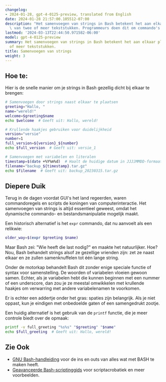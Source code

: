 ```yaml
---
changelog:
- 2024-01-28, gpt-4-0125-preview, translated from English
date: 2024-01-28 21:57:00.105512-07:00
description: "Het samenvoegen van strings in Bash betekent het aan elkaar plakken\
  \ van twee of meer tekststukken. Programmeurs doen dit om commando's op te bouwen,\u2026"
lastmod: '2024-03-13T22:44:50.971582-06:00'
model: gpt-4-0125-preview
summary: Het samenvoegen van strings in Bash betekent het aan elkaar plakken van twee
  of meer tekststukken.
title: Samenvoegen van strings
weight: 3
---
```


## Hoe te:
Hier is de snelle manier om je strings in Bash gezellig dicht bij elkaar te brengen:

```Bash
# Samenvoegen door strings naast elkaar te plaatsen
greeting="Hallo, "
name="wereld!"
welcome=$greeting$name
echo $welcome  # Geeft uit: Hallo, wereld!

# Krullende haakjes gebruiken voor duidelijkheid
version="versie"
number=1
full_version=${version}_${number}
echo $full_version  # Geeft uit: versie_1

# Samenvoegen met variabelen en literalen
timestamp=$(date +%Y%m%d)  # Haalt de huidige datum in JJJJMMDD-formaat op
filename="backup_${timestamp}.tar.gz"
echo $filename  # Geeft uit: backup_20230315.tar.gz
```

## Diepere Duik
Terug in de dagen voordat GUI's het land regeerden, waren commandoregels en scripts de koningen van computerinteractie. Het samenvoegen van strings is altijd essentieel geweest, omdat het dynamische commando- en bestandsmanipulatie mogelijk maakt.

Een historisch alternatief is het `expr` commando, dat nu aanvoelt als een relikwie:

```Bash
older_way=$(expr $greeting $name)
```

Maar Bash zei: "Wie heeft die last nodig?" en maakte het natuurlijker. Hoe? Nou, Bash behandelt strings alsof ze gezellige vrienden zijn: zet ze naast elkaar en ze zullen samenknuffelen tot één lange string.

Onder de motorkap behandelt Bash dit zonder enige speciale functie of syntax voor samenstelling. De woorden of variabelen vloeien gewoon samen. Echter, als je variabelen hebt die kunnen beginnen met een nummer of een underscore, dan zou je ze meestal omwikkelen met krullende haakjes om verwarring met andere variabelenamen te voorkomen.

Er is echter een addertje onder het gras: spaties zijn belangrijk. Als je niet oppast, kun je eindigen met onbedoelde gaten of een samengedrukt zootje.

Een huidig alternatief is het gebruik van de `printf` functie, die je meer controle biedt over de opmaak:

```Bash
printf -v full_greeting "%s%s" "$greeting" "$name"
echo $full_greeting  # Geeft uit: Hallo, wereld!
```

## Zie Ook
- [GNU Bash-handleiding](https://www.gnu.org/software/bash/manual/) voor de ins en outs van alles wat met BASH te maken heeft.
- [Geavanceerde Bash-scriptinggids](https://tldp.org/LDP/abs/html/) voor scriptacrobatiek en meer voorbeelden.
